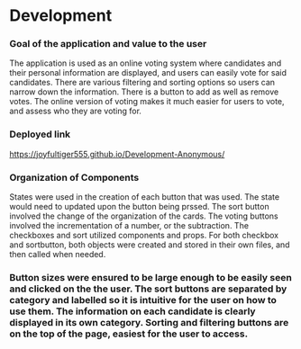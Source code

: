 # Development

### Goal of the application and value to the user
The application is used as an online voting system where candidates and their personal information are displayed, and users can easily vote for said candidates. There are various filtering and sorting options so users can narrow down the information. There is a button to add as well as remove votes. The online version of voting makes it much easier for users to vote, and assess who they are voting for.

### Deployed link
https://joyfultiger555.github.io/Development-Anonymous/

### Organization of Components
States were used in the creation of each button that was used. The state would need to updated upon the button being prssed. The sort button involved the change of the organization of the cards. The voting buttons involved the incrementation of a number, or the subtraction. The checkboxes and sort utilized components and props. For both checkbox and sortbutton, both objects were created and stored in their own files, and then called when needed. 

### Button sizes were ensured to be large enough to be easily seen and clicked on the the user. The sort buttons are separated by category and labelled so it is intuitive for the user on how to use them. The information on each candidate is clearly displayed in its own category. Sorting and filtering buttons are on the top of the page, easiest for the user to access.

